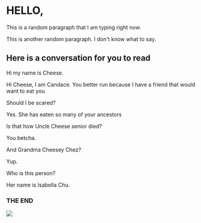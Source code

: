 <html>
  <head>
    <title>Randomness</title>
  </head>  
  <body>
    <h1>HELLO,</h1>
    <p>This is a random paragraph that I am typing right now.</p>
    <p>This is another random paragraph. I don't know what to say.</p>
    <h2>Here is a conversation for you to read</h2>
    <p>Hi my name is Cheese.</p>
    <p>Hi Cheese, I am Candace. You better run because I have a friend that would want to eat you</p>
    <p>Should I be scared?</p>
    <p>Yes. She has eaten so many of your ancestors</p>
    <p>Is that how Uncle Cheese senior died?</p>
    <p>You betcha.</p>
    <p>And Grandma Cheesey Chez?</p>
    <p>Yup.</p>
    <p>Who is this person?</p>
    <p>Her name is Isabella Chu.</p>
    <h3>THE END</h3>
    <IMG SRC= "https://www.google.com/search?q=Picture+of+cheese&rlz=1C1GCEA_enUS811US811&source=lnms&tbm=isch&sa=X&ved=0ahUKEwjo1J-C3argAhUMFnwKHcAoA8oQ_AUIDigB&biw=1625&bih=888&dpr=1.13&safe=active&ssui=on#imgrc=QgyzaYdEMdZG9M:" border="0"
</html>   
